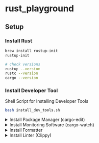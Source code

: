 # rust_playground

## Setup

### Install Rust
```sh
brew install rustup-init
rustup-init

# check versions
rustup --version
rustc --version
cargo --version
```

### Install Developer Tool
Shell Script for Installing Developer Tools
```sh
bash install_dev_tools.sh
```


<details> 
<summary>Install Package Manager (cargo-edit)</summary>

```
cargo install cargo-edit
# cargo add package         // --dev for dev-env
# cargo rm package
# cargo upgrade package
```
</details>


<details> 
<summary>Install Monitoring Software (cargo-watch)</summary>
<code style="white-space:nowrap;">
cargo install cargo-watch
# cargo watch -x run        // run
# cargo watch -x test       // test
# cargo watch -x check      // compiler
# cargo watch -x fmt        // formatter
# cargo watch -x clippy     // linter
</code>
</details>

<details> 
<summary>Install Formatter</summary>
<code style="white-space:nowrap;">
rustup component add rustfmt
# cargo fmt
</code>
</details>


<details> 
<summary>Install Linter (Clippy)</summary>
<code style="white-space:nowrap;">
rustup component add clippy
# cargo clippy
</code>
</details>
